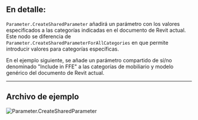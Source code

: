 ## En detalle:
`Parameter.CreateSharedParameter` añadirá un parámetro con los valores especificados a las categorías indicadas en el documento de Revit actual. Este nodo se diferencia de `Parameter.CreateSharedParameterForAllCategories` en que permite introducir valores para categorías específicas.

En el ejemplo siguiente, se añade un parámetro compartido de sí/no denominado "Include in FFE" a las categorías de mobiliario y modelo genérico del documento de Revit actual.
___
## Archivo de ejemplo

![Parameter.CreateSharedParameter](./Revit.Elements.Parameter.CreateSharedParameter_img.jpg)
